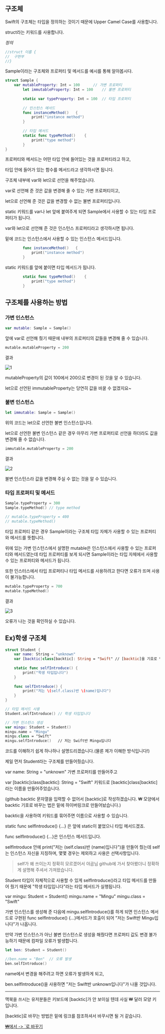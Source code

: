 ## 구조체

Swift의 구조체는 타입을 정의하는 것이기 때문에 Upper Camel Case를 사용합니다.

struct라는 키워드를 사용합니다.


*정의*
```swift
//struct 이름 {
//	구현부
//}
```

Sample이라는 구조체와 프로퍼티 및 메서드를 예시를 통해 알아봅시다.
```swift
struct Sample {
	var mutableProperty: Int = 100		// 가변 프로퍼티
    	let immutableProperty: Int = 100	// 불변 프로퍼티
        
        static var typeProperty: Int = 100	// 타입 프로퍼티
        
        // 인스턴스 메서드
        func instanceMethod()	{
        	print("instance method")
        }
        
        // 타입 메서드
        static func typeMethod()	{
        	print("type method")
        }
}
```

프로퍼티와 메서드는 어떤 타입 안에 들어있는 것을 프로퍼티라고 하고,

타입 안에 들어가 있는 함수를 메서드라고 생각하시면 됩니다.

구조체 내부에 var와 let으로 선언을 해주었습니다.

var로 선언해 준 것은 값을 변경해 줄 수 있는 가변 프로퍼티이고,

let으로 선언해 준 것은 값을 변경할 수 없는 불변 프로퍼티입니다.

static 키워드를 var나 let 앞에 붙여주게 되면 Sample에서 사용할 수 있는 타입 프로퍼티가 됩니다.


var와 let으로 선언해 준 것은 인스턴스 프로퍼티라고 생각하시면 됩니다.

밑에 코드는 인스턴스에서 사용할 수 있는 인스턴스 메서드입니다.

```swift
        func instanceMethod()	{
        	print("instance method")
        }
```

static 키워드를 앞에 붙이면 타입 메서드가 됩니다.

```swift
        static func typeMethod()	{
        	print("type method")
        }
```

## 구조체를 사용하는 방법

### 가변 인스턴스

```swift
var mutable: Sample = Sample()
```

앞에 var로 선언해 줬기 때문에 내부의 프로퍼티의 값들을 변경해 줄 수 있습니다.

```swift
mutable.mutableProperty = 200
```

결과

![1](https://images.velog.io/images/jkang4531/post/88d3326f-8565-4ef4-86c9-7fd2c40f652a/image.png)

mutableProperty의 값이 100에서 200으로 변경이 된 것을 알 수 있습니다.

let으로 선언된 immutableProperty는 당연히 값을 바꿀 수 없겠지요~


### 불변 인스턴스

```swift
let immutable: Sample = Sample()
```
위의 코드는 let으로 선언한 불변 인스턴스입니다.

let으로 선언한 불변 인스턴스 같은 경우 아무리 가변 프로퍼티로 선언을 하더라도 값을 변경해 줄 수 없습니다.

```swift
immutable.mutableProperty = 200
```

결과

![2](https://images.velog.io/images/jkang4531/post/3eea9b90-0784-41e8-9b8e-27fd1eab90d7/image.png)

불변 인스턴스라 값을 변경해 주실 수 없는 것을 알 수 있습니다.


### 타입 프로퍼티 및 메서드

```swift
Sample.typeProperty = 300
Sample.typeMethod()	// type method

// mutable.typeProperty = 400
// mutable.typeMethod()
```

타입 프로퍼티 같은 경우 Sample이라는 구조체 타입 자체가 사용할 수 있는 
프로퍼티와 메서드를 뜻합니다.

위에 있는 가변 인스턴스에서 설명한 mutable은 인스턴스에서 사용할 수 있는 프로퍼티와 메서드였는데 타입 프로퍼티를 보게 되시면 Sample이라는 타입 자체에서 사용할 수 있는 프로퍼티와 메서드가 됩니다.

또한 인스터스에서 타입 프로퍼티나 타입 메서드를 사용하려고 한다면 오류가 뜨며 사용이 불가능합니다.

```swift
mutable.typeProperty = 700
mutable.typeMethod()
```

결과

![3](https://images.velog.io/images/jkang4531/post/d75305e0-83cf-4968-94b1-f7ea0f24c811/image.png)

오류가 나는 것을 확인하실 수 있습니다.


## Ex)학생 구조체

```swift
struct Student {
    var name: String = "unknown"
    var [backtic]class[backtic]: String = "Swift" // [backtic]을 기호로 변경해 사용하시기 바랍니다.
   
    static func selfIntroduce() {
        print("학생 타입입니다")
    }
    
    func selfIntroduce() {
        print("저는 \(self.class)반 \(name)입니다")
    }
}

// 타입 메서드 사용
Student.selfIntroduce() // 학생 타입입니다

// 가변 인스턴스 생성
var mingu: Student = Student()
mingu.name = "Mingu"
mingu.class = "Swift"
mingu.selfIntroduce()   // 저는 Swift반 Mingu입니다
```

코드를 이해하기 쉽게 하나하나 설명드리겠습니다.(물론 제가 이해한 방식입니다!)

제일 먼저 Student라는 구조체를 만들어줬습니다.

var name: String = "unknown" 가변 프로퍼티를 만들어주고

var [backtic]class[backtic]: String = "Swift" 키워드로 [backtic]class[backtic]라는 이름을 만들어주었습니다.

(github backtic 문자열을 입력할 수 없어서 [backtic]로 작성하겠습니다. ₩ 모양에서 backtic 기호로 바꾸는 법은 밑에 하이버링크로 만들어놨습니다.)

backtic을 사용하여 키워드를 묶어주면 이름으로 사용할 수 있습니다.

static func selfIntroduce() {...} 은 앞에 static이 붙었으니 타입 메서드겠죠.

func selfIntroduce() {...}은 인스턴스 메서드입니다. 

selfIntroduce 안에 print("저는 \(self.class)반 \(name)입니다")을 만들어 줬는데 self는 인스턴스 자신을 지칭하며, 몇몇 경우는 제외하고 사용은 선택사항입니다.
> self가 왜 쓰이는지 정확히 모르겠어서 야곰님 github에 가서 찾아봤더니 정확하게 설명해 주셔서 가져왔습니다.

Student 타입이 자체적으로 사용할 수 있게 selfIntroduce()라고 타입 메서드를 만들어 줬기 때문에 "학생 타입입니다"라는 타입 메서드가 실행됩니다.

var mingu: Student = Student()
mingu.name = "Mingu"
mingu.class = "Swift"

가변 인스턴스를 생성해 준 다음에 mingu.selfIntroduce()를 하게 되면 
인스턴스 메서드로 구현된 func selfIntroduce() {...}메서드가 
호출이 되어 "저는 Swift반 Mingu입니다"가 나옵니다.

만약 가변 인스턴스가 아닌 불변 인스턴스로 생성을 해줬다면 프로퍼티 값도 변경 불가능하기 때문에 컴파일 오류가 발생합니다.
```swift
let ben: Student = Student()

//ben.name = "Ben"	// 오류 발생
ben.selfIntroduce()
```
name에서 변경을 해주려고 하면 오류가 발생하게 되고,

ben.selfIntroduce()을 사용하면 "저는 Swift반 unknown입니다"가 나올 것입니다.

----
맥북을 쓰시는 유저분들은 키보드에 [backtic]가 안 보이실 텐데 사실 ₩ 달러 모양 키입니다.

[backtic]로 바꾸는 방법은 밑에 링크를 참조하셔서 바꾸시면 될 거 같습니다.

[₩에서 -> `로 바꾸기](https://nathan29849.medium.com/mac-os-x-%EC%97%90%EC%84%9C-%EA%B0%80-%EC%95%84%EB%8B%8C-backtick-%EC%9D%84-%EC%9E%85%EB%A0%A5%ED%95%98%EB%A0%A4%EB%A9%B4-%ED%95%9C%EA%B8%80%EB%AA%A8%EB%93%9C%EC%97%90%EC%84%9C-45d427fcb0a)
